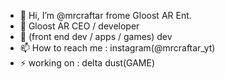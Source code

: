 - 👋 Hi, I’m @mrcraftar frome Gloost AR Ent.
- 👀 Gloost AR CEO / developer
- 🌱 (front end dev / apps / games) dev
- 📫 How to reach me : instagram(@mrcraftar_yt)
- ⚡ working on : delta dust(GAME)

<!---
mrcraftar/mrcraftar is a ✨ special ✨ repository because its `README.md` (this file) appears on your GitHub profile.
You can click the Preview link to take a look at your changes.
--->
